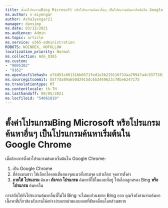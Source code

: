 ```yaml
---
title: ตั้งค่าโปรแกรมBing Microsoft หรือโปรแกรมค้นหาอื่นๆ เป็นโปรแกรมค้นหาเริ่มต้นใน Google Chrome
ms.author: v-aiyengar
author: AshaIyengar21
manager: dansimp
ms.date: 03/12/2021
ms.audience: Admin
ms.topic: article
ms.service: o365-administration
ROBOTS: NOINDEX, NOFOLLOW
localization_priority: Normal
ms.collection: Adm_O365
ms.custom:
- "9005302"
- "9162"
ms.openlocfilehash: e74d53c60131bb0571fed1e3b219116733aa79947a4c93772039da3bee0660d8
ms.sourcegitcommit: b5f7da89a650d2915dc652449623c78be6247175
ms.translationtype: MT
ms.contentlocale: th-TH
ms.lasthandoff: 08/05/2021
ms.locfileid: "54061019"
---
```

# <a name="set-microsoft-bing-or-another-search-engine-as-the-default-search-engine-in-google-chrome"></a>ตั้งค่าโปรแกรมBing Microsoft หรือโปรแกรมค้นหาอื่นๆ เป็นโปรแกรมค้นหาเริ่มต้นใน Google Chrome

เมื่อต้องการตั้งค่าโปรแกรมค้นหาเริ่มต้นใน Google Chrome:

1. เปิด Google Chrome
1. ที่ด้านบนขวา ให้เลือกไอคอนที่แสดงจุดแนวตั้งสามจุด แล้วเลือก จุดการตั้งค่า
1. **ภายใต้ โปรแกรม** ค้นหา **ถัดจาก โปรแกรม** ค้นหาที่ใช้ในแถบที่อยู่ ให้เลือกลูกศรลง Bing **หรือโปรแกรม** ค้นหาอื่น

การสลับไปยังโปรแกรมค้นหาอื่นที่ไม่ใช่ Bing จะไม่ลบส่วนขยาย Bing ออก คุณจึงยังสามารถค้นหาเนื้อหาที่เกี่ยวข้องกับงานได้อย่างง่ายดายผ่านแถบลอยที่ขับเคลื่อนโดยส่วนขยาย
